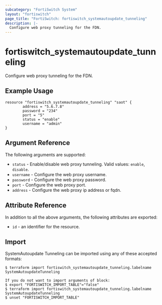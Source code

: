 ```yaml
---
subcategory: "FortiSwitch System"
layout: "fortiswitch"
page_title: "FortiSwitch: fortiswitch_systemautoupdate_tunneling"
description: |-
  Configure web proxy tunneling for the FDN.
---
```


# fortiswitch_systemautoupdate_tunneling
Configure web proxy tunneling for the FDN.

## Example Usage

```hcl
resource "fortiswitch_systemautoupdate_tunneling" "saot" {
        address = "5.6.7.8"
        password = "234"
        port = "5"
        status = "enable"
        username = "admin"
}
```

## Argument Reference

The following arguments are supported:

* `status` - Enable/disable web proxy tunneling. Valid values: `enable`, `disable`.
* `username` - Configure the web proxy username.
* `password` - Configure the web proxy password.
* `port` - Configure the web proxy port.
* `address` - Configure the web proxy ip address or fqdn.


## Attribute Reference

In addition to all the above arguments, the following attributes are exported:
* `id` - an identifier for the resource.

## Import

SystemAutoupdate Tunneling can be imported using any of these accepted formats:
```
$ terraform import fortiswitch_systemautoupdate_tunneling.labelname SystemAutoupdateTunneling

If you do not want to import arguments of block:
$ export "FORTISWITCH_IMPORT_TABLE"="false"
$ terraform import fortiswitch_systemautoupdate_tunneling.labelname SystemAutoupdateTunneling
$ unset "FORTISWITCH_IMPORT_TABLE"
```
